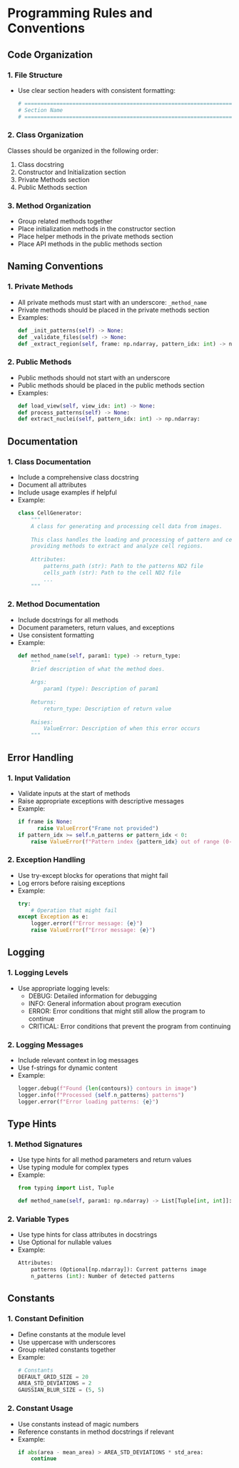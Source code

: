 # Programming Rules and Conventions

## Code Organization

### 1. File Structure
- Use clear section headers with consistent formatting:
  ```python
  # =====================================================================
  # Section Name
  # =====================================================================
  ```

### 2. Class Organization
Classes should be organized in the following order:
1. Class docstring
2. Constructor and Initialization section
3. Private Methods section
4. Public Methods section

### 3. Method Organization
- Group related methods together
- Place initialization methods in the constructor section
- Place helper methods in the private methods section
- Place API methods in the public methods section

## Naming Conventions

### 1. Private Methods
- All private methods must start with an underscore: `_method_name`
- Private methods should be placed in the private methods section
- Examples:
  ```python
  def _init_patterns(self) -> None:
  def _validate_files(self) -> None:
  def _extract_region(self, frame: np.ndarray, pattern_idx: int) -> np.ndarray:
  ```

### 2. Public Methods
- Public methods should not start with an underscore
- Public methods should be placed in the public methods section
- Examples:
  ```python
  def load_view(self, view_idx: int) -> None:
  def process_patterns(self) -> None:
  def extract_nuclei(self, pattern_idx: int) -> np.ndarray:
  ```

## Documentation

### 1. Class Documentation
- Include a comprehensive class docstring
- Document all attributes
- Include usage examples if helpful
- Example:
  ```python
  class CellGenerator:
      """
      A class for generating and processing cell data from images.
      
      This class handles the loading and processing of pattern and cell images from ND2 files,
      providing methods to extract and analyze cell regions.
      
      Attributes:
          patterns_path (str): Path to the patterns ND2 file
          cells_path (str): Path to the cell ND2 file
          ...
      """
  ```

### 2. Method Documentation
- Include docstrings for all methods
- Document parameters, return values, and exceptions
- Use consistent formatting
- Example:
  ```python
  def method_name(self, param1: type) -> return_type:
      """
      Brief description of what the method does.
      
      Args:
          param1 (type): Description of param1
          
      Returns:
          return_type: Description of return value
          
      Raises:
          ValueError: Description of when this error occurs
      """
  ```

## Error Handling

### 1. Input Validation
- Validate inputs at the start of methods
- Raise appropriate exceptions with descriptive messages
- Example:
  ```python
  if frame is None:
        raise ValueError("Frame not provided")
  if pattern_idx >= self.n_patterns or pattern_idx < 0:
      raise ValueError(f"Pattern index {pattern_idx} out of range (0-{self.n_patterns-1})")
  ```

### 2. Exception Handling
- Use try-except blocks for operations that might fail
- Log errors before raising exceptions
- Example:
  ```python
  try:
      # Operation that might fail
  except Exception as e:
      logger.error(f"Error message: {e}")
      raise ValueError(f"Error message: {e}")
  ```

## Logging

### 1. Logging Levels
- Use appropriate logging levels:
  - DEBUG: Detailed information for debugging
  - INFO: General information about program execution
  - ERROR: Error conditions that might still allow the program to continue
  - CRITICAL: Error conditions that prevent the program from continuing

### 2. Logging Messages
- Include relevant context in log messages
- Use f-strings for dynamic content
- Example:
  ```python
  logger.debug(f"Found {len(contours)} contours in image")
  logger.info(f"Processed {self.n_patterns} patterns")
  logger.error(f"Error loading patterns: {e}")
  ```

## Type Hints

### 1. Method Signatures
- Use type hints for all method parameters and return values
- Use typing module for complex types
- Example:
  ```python
  from typing import List, Tuple
  
  def method_name(self, param1: np.ndarray) -> List[Tuple[int, int]]:
  ```

### 2. Variable Types
- Use type hints for class attributes in docstrings
- Use Optional for nullable values
- Example:
  ```python
  Attributes:
      patterns (Optional[np.ndarray]): Current patterns image
      n_patterns (int): Number of detected patterns
  ```

## Constants

### 1. Constant Definition
- Define constants at the module level
- Use uppercase with underscores
- Group related constants together
- Example:
  ```python
  # Constants
  DEFAULT_GRID_SIZE = 20
  AREA_STD_DEVIATIONS = 2
  GAUSSIAN_BLUR_SIZE = (5, 5)
  ```

### 2. Constant Usage
- Use constants instead of magic numbers
- Reference constants in method docstrings if relevant
- Example:
  ```python
  if abs(area - mean_area) > AREA_STD_DEVIATIONS * std_area:
      continue
  ``` 